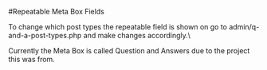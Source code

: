 #Repeatable Meta Box Fields

To change which post types the repeatable field is shown on go to admin/q-and-a-post-types.php and make changes accordingly.\

Currently the Meta Box is called Question and Answers due to the project this was from.